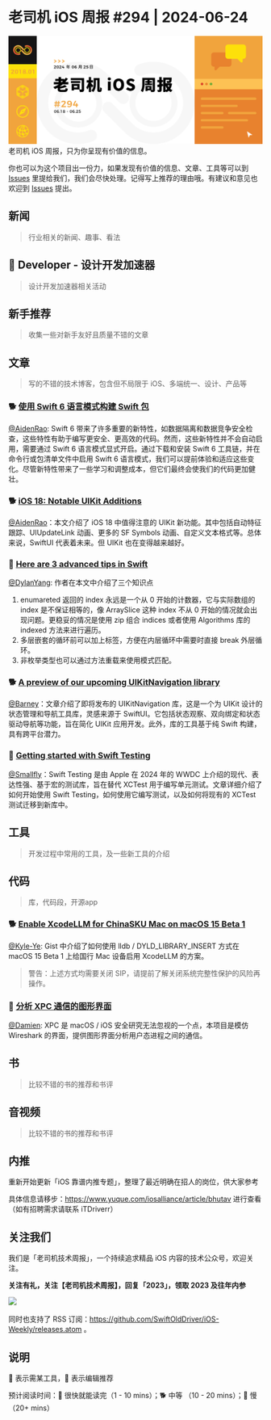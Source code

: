 # 老司机 iOS 周报 #294 | 2024-06-24

![ios-weekly](https://github.com/SwiftOldDriver/iOS-Weekly/blob/master/assets/weekly-header/294.jpg?raw=true)
老司机 iOS 周报，只为你呈现有价值的信息。

你也可以为这个项目出一份力，如果发现有价值的信息、文章、工具等可以到 [Issues](https://github.com/SwiftOldDriver/iOS-Weekly/issues) 里提给我们，我们会尽快处理。记得写上推荐的理由哦。有建议和意见也欢迎到 [Issues](https://github.com/SwiftOldDriver/iOS-Weekly/issues) 提出。

## 新闻

> 行业相关的新闻、趣事、看法

##  Developer - 设计开发加速器

> 设计开发加速器相关活动

## 新手推荐

> 收集一些对新手友好且质量不错的文章

## 文章

> 写的不错的技术博客，包含但不局限于 iOS、多端统一、设计、产品等

### 🐕 [使用 Swift 6 语言模式构建 Swift 包](https://juejin.cn/post/7376444924425011210)

[@AidenRao](https://weibo.com/AidenRao): Swift 6 带来了许多重要的新特性，如数据隔离和数据竞争安全检查，这些特性有助于编写更安全、更高效的代码。然而，这些新特性并不会自动启用，需要通过 Swift 6 语言模式显式开启。通过下载和安装 Swift 6 工具链，并在命令行或包清单文件中启用 Swift 6 语言模式，我们可以提前体验和适应这些变化。尽管新特性带来了一些学习和调整成本，但它们最终会使我们的代码更加健壮。

### 🐕 [iOS 18: Notable UIKit Additions](https://www.swiftjectivec.com/ios-18-notable-uikit-additions/)

[@AidenRao](https://weibo.com/AidenRao)：本文介绍了 iOS 18 中值得注意的 UIKit 新功能。其中包括自动特征跟踪、UIUpdateLink 动画、更多的 SF Symbols 动画、自定义文本格式等。总体来说，SwiftUI 代表着未来。但 UIKit 也在变得越来越好。

### 🐎 [Here are 3 advanced tips in Swift](https://www.swiftwithvincent.com/blog/here-are-3-advanced-tips-in-swift/)

[@DylanYang](https://github.com/Dylan19Yang): 作者在本文中介绍了三个知识点
1. enumareted 返回的 index 永远是一个从 0 开始的计数器，它与实际数组的 index 是不保证相等的，像 ArraySlice 这种 index 不从 0 开始的情况就会出现问题。更稳妥的情况是使用 zip 组合 indices 或者使用 Algorithms 库的 indexed 方法来进行遍历。
2. 多层嵌套的循环前可以加上标签，方便在内层循环中需要时直接 break 外层循环。
3. 非枚举类型也可以通过方法重载来使用模式匹配。

### 🐕 [A preview of our upcoming UIKitNavigation library](https://www.pointfree.co/blog/posts/145-a-preview-of-our-upcoming-uikitnavigation-library)

[@Barney](https://github.com/BarneyZhaoooo)：文章介绍了即将发布的 UIKitNavigation 库，这是一个为 UIKit 设计的状态管理和导航工具库，灵感来源于 SwiftUI。它包括状态观察、双向绑定和状态驱动导航等功能，旨在简化 UIKit 应用开发。此外，库的工具基于纯 Swift 构建，具有跨平台潜力。

### 🐎 [Getting started with Swift Testing](https://www.polpiella.dev/swift-testing)
[@Smallfly](https://github.com/iostalks)：Swift Testing 是由 Apple 在 2024 年的 WWDC 上介绍的现代、表达性强、基于宏的测试库，旨在替代 XCTest 用于编写单元测试。文章详细介绍了如何开始使用 Swift Testing，如何使用它编写测试，以及如何将现有的 XCTest 测试迁移到新库中。

## 工具

> 开发过程中常用的工具，及一些新工具的介绍

## 代码

> 库，代码段，开源app

### 🐕 [Enable XcodeLLM for ChinaSKU Mac on macOS 15 Beta 1](https://gist.github.com/Kyle-Ye/4ad1aa92df3a31bd812487af65e16947)

[@Kyle-Ye](https://github.com/Kyle-Ye): Gist 中介绍了如何使用 lldb / DYLD_LIBRARY_INSERT 方式在 macOS 15 Beta 1 上给国行 Mac 设备启用 XcodeLLM 的方案。

> 警告：上述方式均需要关闭 SIP，请提前了解关闭系统完整性保护的风险再操作。


### 🐎 [分析 XPC 通信的图形界面](https://github.com/chichou/XpcScope)

[@Damien](https://github.com/ZengyiMa): XPC 是 macOS / iOS 安全研究无法忽视的一个点，本项目是模仿 Wireshark 的界面，提供图形界面分析用户态进程之间的通信。


## 书

> 比较不错的书的推荐和书评

## 音视频

> 比较不错的书的推荐和书评

## 内推

重新开始更新「iOS 靠谱内推专题」，整理了最近明确在招人的岗位，供大家参考

具体信息请移步：https://www.yuque.com/iosalliance/article/bhutav 进行查看（如有招聘需求请联系 iTDriverr）

## 关注我们

我们是「老司机技术周报」，一个持续追求精品 iOS 内容的技术公众号，欢迎关注。

**关注有礼，关注【老司机技术周报】，回复「2023」，领取 2023 及往年内参**

![](https://github.com/SwiftOldDriver/iOS-Weekly/blob/master/assets/qrcode_for_wechat.jpg?raw=true)

同时也支持了 RSS 订阅：https://github.com/SwiftOldDriver/iOS-Weekly/releases.atom 。

## 说明

🚧 表示需某工具，🌟 表示编辑推荐

预计阅读时间：🐎 很快就能读完（1 - 10 mins）；🐕 中等 （10 - 20 mins）；🐢 慢（20+ mins）
